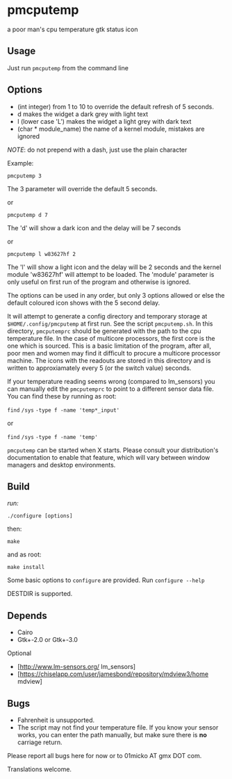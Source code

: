 pmcputemp
====

a poor man's cpu temperature gtk status icon

Usage
-----

Just run `pmcputemp` from the command line

Options
-------

- (int integer) from 1 to 10 to override the default refresh of 5 seconds.
- d	makes the widget a dark grey with light text
- l	(lower case 'L') makes the widget a light grey with dark text
- (char * module_name) the name of a kernel module, mistakes are ignored

_NOTE_: do not prepend with a dash, just use the plain character

Example:

```
pmcputemp 3
```

The 3 parameter will override the default 5 seconds. 

or

```
pmcputemp d 7
```

The 'd' will show a dark icon and the delay will be 7 seconds

or

```
pmcputemp l w83627hf 2
```

The 'l' will show a light icon and the delay will be 2 seconds and the kernel
module 'w83627hf' will attempt to be loaded. The 'module' parameter is only
useful on first run of the program and otherwise is ignored.

The options can be used in any order, but only 3 options allowed or else the 
default coloured icon shows with the 5 second delay.

It will attempt to generate a config directory
and temporary storage at `$HOME/.config/pmcputemp` at first
run. See the script `pmcputemp.sh`. In this directory, `pmcputemprc` should be 
generated with the path to the cpu temperature file. In the case of multicore
processors, the first core is the one which is sourced. This is a basic limitation
of the program, after all, poor men and women may find it difficult to procure
a multicore processor machine. The icons with the readouts are stored in this 
directory and is written to approxiamately every 5 (or the switch value) seconds.

If your temperature reading seems wrong (compared to lm_sensors) you can manually
edit the `pmcputemprc` to point to a different sensor data file. You can find
these by running as root:


`find` `/sys` `-type f -name 'temp*_input'` 


or


`find` `/sys` `-type f -name 'temp'`


`pmcputemp` can be started when X starts. Please consult your distribution's
documentation to enable that feature, which will vary between window managers
and desktop environments. 

Build
-----

_run:_

```
./configure [options]
```

then:

```
make
```

and as root:

```
make install
```

Some basic options to `configure` are provided. Run `configure --help`

DESTDIR is supported.

Depends
-------

- Cairo
- Gtk+-2.0 or Gtk+-3.0

Optional
- [http://www.lm-sensors.org/ lm_sensors]
- [https://chiselapp.com/user/jamesbond/repository/mdview3/home mdview]



Bugs
----
- Fahrenheit is unsupported.
- The script may not find your temperature file. If you know your sensor works,
you can enter the path manually, but make sure there is **no** carriage return.

Please report all bugs here for now or to 01micko AT gmx DOT com.

Translations welcome.
